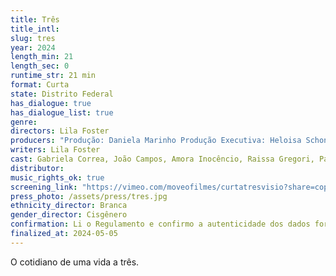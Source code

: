 ```yaml
---
title: Três
title_intl: 
slug: tres
year: 2024
length_min: 21
length_sec: 0
runtime_str: 21 min
format: Curta
state: Distrito Federal
has_dialogue: true
has_dialogue_list: true
genre: 
directors: Lila Foster
producers: "Produção: Daniela Marinho Produção Executiva: Heloisa Schons"
writers: Lila Foster
cast: Gabriela Correa, João Campos, Amora Inocêncio, Raissa Gregori, Paula Passos
distributor: 
music_rights_ok: true
screening_link: "https://vimeo.com/moveofilmes/curtatresvisio?share=copy"
press_photo: /assets/press/tres.jpg
ethnicity_director: Branca
gender_director: Cisgênero
confirmation: Li o Regulamento e confirmo a autenticidade dos dados fornecido nesta ficha de inscrição.
finalized_at: 2024-05-05
---
```


O cotidiano de uma vida a três.
